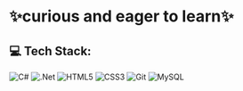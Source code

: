 # ✨curious and eager to learn✨

## 💻 Tech Stack:
![C#](https://img.shields.io/badge/c%23-%23239120.svg?style=flat-square&logo=csharp&logoColor=white) ![.Net](https://img.shields.io/badge/.NET-5C2D91?style=flat-square&logo=.net&logoColor=white) ![HTML5](https://img.shields.io/badge/html5-%23E34F26.svg?style=flat-square&logo=html5&logoColor=white) ![CSS3](https://img.shields.io/badge/css3-%231572B6.svg?style=flat-square&logo=css3&logoColor=white)  ![Git](https://img.shields.io/badge/git-%23F05033.svg?style=flat-square&logo=git&logoColor=white) ![MySQL](https://img.shields.io/badge/mysql-4479A1.svg?style=flat-square&logo=mysql&logoColor=white)
<!-- created with GPRM ( https://gprm.itsvg.in ) -->
